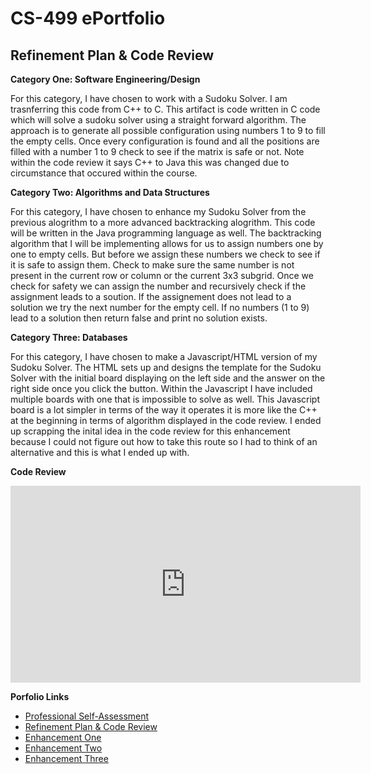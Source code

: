 # CS-499 ePortfolio

## Refinement Plan & Code Review

**Category One: Software Engineering/Design**

For this category, I have chosen to work with a Sudoku Solver. I am trasnferring this code from C++ to C. This artifact is code written in C code which will solve a sudoku solver using a straight forward algorithm. The approach is to generate all possible configuration 
using numbers 1 to 9 to fill the empty cells. Once every configuration is found and all the positions are filled with a 
number 1 to 9 check to see if the matrix is safe or not. Note within the code review it says C++ to Java this was changed due to circumstance that occured within the course.

**Category Two: Algorithms and Data Structures**

For this category, I have chosen to enhance my Sudoku Solver from the previous alogrithm to a more advanced backtracking 
alogrithm. This code will be written in the Java programming language as well. The backtracking algorithm that I will be
implementing allows for us to assign numbers one by one to empty cells. But before we assign these numbers we check to see
if it is safe to assign them. Check to make sure the same number is not present in the current row or column or the current
3x3 subgrid. Once we check for safety we can assign the number and recursively check if the assignment leads to a soution. 
If the assignement does not lead to a solution we try the next number for the empty cell. If no numbers (1 to 9) lead to a 
solution then return false and print no solution exists.

**Category Three: Databases**

For this category, I have chosen to make a Javascript/HTML version of my Sudoku Solver. The HTML sets up and designs the 
template for the Sudoku Solver with the initial board displaying on the left side and the answer on the right side once you
click the button. Within the Javascript I have included multiple boards with one that is impossible to solve as well. This
Javascript board is a lot simpler in terms of the way it operates it is more like the C++ at the beginning in terms of 
algorithm displayed in the code review. I ended up scrapping the inital idea in the code review for this enhancement because I could not figure out how to take this route so I had to think of an alternative and this is what I ended up with.

**Code Review**
<div align="center">
  <iframe 
        width="560" 
        height="315" 
        src="https://www.youtube.com/embed/tKGPdE-46Qg" 
        frameborder="0" 
        allow="autoplay; encrypted-media" 
        allowfullscreen="">
  </iframe>
</div>

**Porfolio Links**<br>
* [Professional Self-Assessment](https://xyph9r.github.io//index.html)<br>
* [Refinement Plan & Code Review](https://xyph9r.github.io/CodeReview.html)<br>
* [Enhancement One](https://xyph9r.github.io/EnhancementOne.html)<br>
* [Enhancement Two](https://xyph9r.github.io/EnhancementTwo.html)<br>
* [Enhancement Three](https://xyph9r.github.io/EnhancementThree.html)
